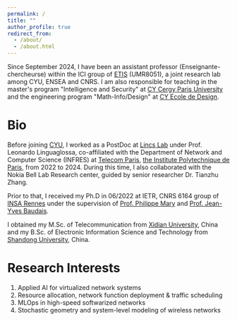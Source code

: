 ```yaml
---
permalink: /
title: ""
author_profile: true
redirect_from: 
  - /about/
  - /about.html
---
```


Since September 2024, I have been an assistant professor (Enseignante-chercheurse)  within the ICI group of [ETIS](https://www.etis-lab.fr/) (UMR8051), a joint research lab among CYU, ENSEA and CNRS. I am also responsible for teaching in the master's program "Intelligence and Security" at [CY Cergy Paris University](https://www.cyu.fr/) and the engineering program "Math-Info/Design" at [CY Ecole de Design](https://www.cy-ecolededesign.fr/).

Bio
======
Before joining [CYU](https://www.cyu.fr/), I worked as a PostDoc at [Lincs Lab](https://www.lincs.fr/) under Prof. Leonardo Linguaglossa, co-affiliated with the Department of Network and Computer Science (INFRES) at [Telecom Paris](https://www.telecom-paris.fr/en/school/departments/computer-science-networks), [the Institute Polytechnique de Paris](https://www.ip-paris.fr/en), from 2022 to 2024. During this time, I also collaborated with the Nokia Bell Lab Research center, guided by senior researcher Dr. Tianzhu Zhang.


Prior to that,  I received my Ph.D in 06/2022 at IETR, CNRS 6164 group of [INSA Rennes](https://www.insa-rennes.fr/ietr-1.html) under the supervision of [Prof. Philippe Mary](https://pmary.perso.insa-rennes.fr/) and [Prof. Jean-Yves Baudais](http://jeanyves.baudais.free.fr/). 

I obtained my M.Sc. of Telecommunication from [Xidian University](https://www.xidian.edu.cn/), China and my B.Sc. of Electronic Information Science and Technology from [Shandong University](https://www.en.sdu.edu.cn/), China.


Research Interests
======
1. Applied AI for virtualized network systems
2. Resource allocation, network function deployment & traffic scheduling
3. MLOps in high-speed softwarized networks
4. Stochastic geometry and system-level modeling of wireless networks




